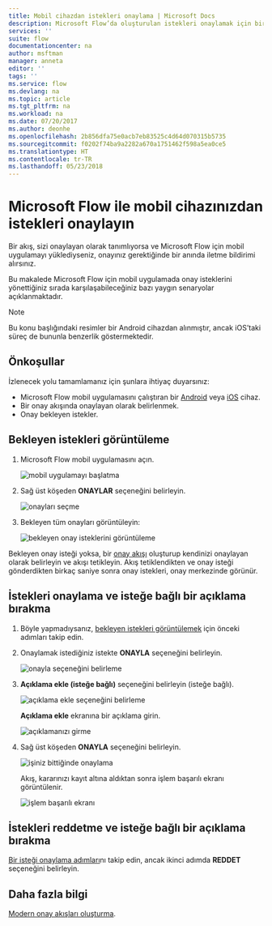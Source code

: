 ```yaml
---
title: Mobil cihazdan istekleri onaylama | Microsoft Docs
description: Microsoft Flow’da oluşturulan istekleri onaylamak için bir mobil cihaz kullanın.
services: ''
suite: flow
documentationcenter: na
author: msftman
manager: anneta
editor: ''
tags: ''
ms.service: flow
ms.devlang: na
ms.topic: article
ms.tgt_pltfrm: na
ms.workload: na
ms.date: 07/20/2017
ms.author: deonhe
ms.openlocfilehash: 2b856dfa75e0acb7eb83525c4d64d070315b5735
ms.sourcegitcommit: f0202f74ba9a2282a670a1751462f598a5ea0ce5
ms.translationtype: HT
ms.contentlocale: tr-TR
ms.lasthandoff: 05/23/2018
---
```

# <a name="approve-requests-on-your-mobile-device-by-using-microsoft-flow"></a>Microsoft Flow ile mobil cihazınızdan istekleri onaylayın
Bir akış, sizi onaylayan olarak tanımlıyorsa ve Microsoft Flow için mobil uygulamayı yüklediyseniz, onayınız gerektiğinde bir anında iletme bildirimi alırsınız.

Bu makalede Microsoft Flow için mobil uygulamada onay isteklerini yönettiğiniz sırada karşılaşabileceğiniz bazı yaygın senaryolar açıklanmaktadır.

> [!NOTE]
> Bu konu başlığındaki resimler bir Android cihazdan alınmıştır, ancak iOS’taki süreç de bununla benzerlik göstermektedir.
> 
> 

## <a name="prerequisites"></a>Önkoşullar
İzlenecek yolu tamamlamanız için şunlara ihtiyaç duyarsınız:

* Microsoft Flow mobil uygulamasını çalıştıran bir [Android](https://aka.ms/flowmobiledocsandroid) veya [iOS](https://aka.ms/flowmobiledocsios) cihaz.
* Bir onay akışında onaylayan olarak belirlenmek.
* Onay bekleyen istekler.

## <a name="view-pending-requests"></a>Bekleyen istekleri görüntüleme
1. Microsoft Flow mobil uygulamasını açın.
   
    ![mobil uygulamayı başlatma](./media/mobile-approvals/open-app.png)
2. Sağ üst köşeden **ONAYLAR** seçeneğini belirleyin.
   
    ![onayları seçme](./media/mobile-approvals/select-approvals.png)
3. Bekleyen tüm onayları görüntüleyin:
   
    ![bekleyen onay isteklerini görüntüleme](./media/mobile-approvals/show-pending-approval-requests.png)

Bekleyen onay isteği yoksa, bir [onay akışı](modern-approvals.md) oluşturup kendinizi onaylayan olarak belirleyin ve akışı tetikleyin. Akış tetiklendikten ve onay isteği gönderdikten birkaç saniye sonra onay istekleri, onay merkezinde görünür.

## <a name="approve-requests-and-leave-an-optional-comment"></a>İstekleri onaylama ve isteğe bağlı bir açıklama bırakma
1. Böyle yapmadıysanız, [bekleyen istekleri görüntülemek](mobile-approvals.md#view-pending-requests) için önceki adımları takip edin.
2. Onaylamak istediğiniz istekte **ONAYLA** seçeneğini belirleyin.
   
    ![onayla seçeneğini belirleme](./media/mobile-approvals/select-approve.png)
3. **Açıklama ekle (isteğe bağlı)**  seçeneğini belirleyin (isteğe bağlı).
   
    ![açıklama ekle seçeneğini belirleme](./media/mobile-approvals/select-add-comment.png)
   
    **Açıklama ekle** ekranına bir açıklama girin.
   
    ![açıklamanızı girme](./media/mobile-approvals/enter-comment-for-approval.png)
4. Sağ üst köşeden **ONAYLA** seçeneğini belirleyin.
   
    ![işiniz bittiğinde onaylama](./media/mobile-approvals/tap-confirm-button.png)
   
    Akış, kararınızı kayıt altına aldıktan sonra işlem başarılı ekranı görüntülenir.
   
    ![işlem başarılı ekranı](./media/mobile-approvals/approved.png)

## <a name="reject-requests-and-leave-an-optional-comment"></a>İstekleri reddetme ve isteğe bağlı bir açıklama bırakma
[Bir isteği onaylama adımları](mobile-approvals.md#approve-requests-and-leave-an-optional-comment)nı takip edin, ancak ikinci adımda **REDDET** seçeneğini belirleyin.

## <a name="learn-more"></a>Daha fazla bilgi
[Modern onay akışları oluşturma](modern-approvals.md).


